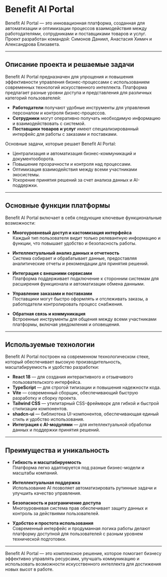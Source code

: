 # Benefit AI Portal

Benefit AI Portal — это инновационная платформа, созданная для автоматизации и оптимизации процессов взаимодействия между работодателями, сотрудниками и поставщиками товаров и услуг. Проект разработан командой: Симонов Даниил, Анастасия Химич и Александрова Елизавета.

---

## Описание проекта и решаемые задачи

Benefit AI Portal предназначен для упрощения и повышения эффективности управления бизнес-процессами с использованием современных технологий искусственного интеллекта. Платформа предлагает разные уровни доступа и представления для различных категорий пользователей:

- **Работодатели** получают удобные инструменты для управления персоналом и контроля бизнес-процессов.
- **Сотрудники** могут оперативно получать необходимую информацию и взаимодействовать с системой.
- **Поставщики товаров и услуг** имеют специализированный интерфейс для работы с заказами и поставками.

Основные задачи, которые решает Benefit AI Portal:

- Централизация и автоматизация бизнес-коммуникаций и документооборота.
- Повышение прозрачности и контроля над процессами.
- Оптимизация взаимодействия между всеми участниками экосистемы.
- Ускорение принятия решений за счет анализа данных и AI-поддержки.

---

## Основные функции платформы

Benefit AI Portal включает в себя следующие ключевые функциональные возможности:

- **Многоуровневый доступ и кастомизация интерфейса**  
  Каждый тип пользователя видит только релевантную информацию и функции, что повышает удобство и безопасность работы.

- **Интеллектуальный анализ данных и отчетность**  
  Система собирает и обрабатывает данные, предоставляя аналитические отчеты и рекомендации для принятия решений.

- **Интеграция с внешними сервисами**  
  Платформа поддерживает подключение к сторонним системам для расширения функционала и автоматизации обмена данными.

- **Управление заказами и поставками**  
  Поставщики могут быстро оформлять и отслеживать заказы, а работодатели контролировать процесс снабжения.

- **Обратная связь и коммуникация**  
  Встроенные инструменты для общения между всеми участниками платформы, включая уведомления и оповещения.

---

## Используемые технологии

Benefit AI Portal построен на современном технологическом стеке, который обеспечивает высокую производительность, масштабируемость и удобство разработки:

- **React 18** — для создания интерактивного и отзывчивого пользовательского интерфейса.
- **TypeScript** — для строгой типизации и повышения надежности кода.
- **Vite** — современный сборщик, обеспечивающий быструю разработку и сборку проекта.
- **Tailwind CSS** — утилитарный CSS-фреймворк для гибкой и быстрой стилизации компонентов.
- **shadcn-ui** — библиотека UI-компонентов, обеспечивающая единый стиль и удобство использования.
- **Интеграция с AI-модулями** — для интеллектуальной обработки данных и поддержки принятия решений.

---

## Преимущества и уникальность

- **Гибкость и масштабируемость**  
  Платформа легко адаптируется под разные бизнес-модели и масштабы компаний.

- **Интеллектуальная поддержка**  
  Использование AI позволяет автоматизировать рутинные задачи и улучшить качество управления.

- **Безопасность и разграничение доступа**  
  Многоуровневая система прав обеспечивает защиту данных и контроль за действиями пользователей.

- **Удобство и простота использования**  
  Современный интерфейс и продуманная логика работы делают платформу доступной для пользователей с разным уровнем технической подготовки.

---

Benefit AI Portal — это комплексное решение, которое помогает бизнесу эффективно управлять ресурсами, улучшать коммуникацию и использовать возможности искусственного интеллекта для достижения новых высот в работе.
